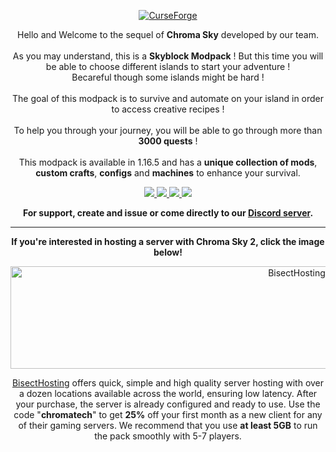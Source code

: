 <p align="center">
  <a target="_blank" href="https://www.curseforge.com/minecraft/modpacks/chroma-sky-2">
    <img border="0" alt="CurseForge" src="https://i.imgur.com/8cH94L7.jpg">
  </a>
</p>

<p align="center">
Hello and Welcome to the sequel of <strong>Chroma Sky</strong> developed by our team.<br><br>
As you may understand, this is a <strong>Skyblock Modpack</strong> ! But this time you will be able to choose different islands to start your adventure !<br>
Becareful though some islands might be hard !<br><br>
The goal of this modpack is to survive and automate on your island in order to access creative recipes !<br><br>
To help you through your journey, you will be able to go through more than <strong>3000 quests</strong> !<br><br>
This modpack is available in 1.16.5 and has a <strong>unique collection of mods</strong>, <strong>custom crafts</strong>, <strong>configs</strong> and <strong>machines</strong> to enhance your survival.
</p>

<p align="center">
  <a target="_blank" href="https://chromatech.fr/">
    <img src="https://img.shields.io/badge/Website-Chromatech.fr-1b1b1b?style=for-the-badge">
  </a>

  <a target="_blank" href="https://discord.gg/cVEMguY">
    <img src="https://img.shields.io/discord/370244934483312640?color=1b1b1b&label=Discord&logo=Discord&style=for-the-badge">
  </a>

  <a target="_blank" href="https://youtube.com/user/gogo08190">
    <img src="https://img.shields.io/youtube/channel/subscribers/UChUu8YrCDvPNfNn4Dcdorsg?label=Youtube&style=for-the-badge">
  </a>

  <a target="_blank" href="https://twitch.tv/gogo08190">
    <img src="https://img.shields.io/twitch/status/gogo08190?style=for-the-badge">
  </a>
</p>

<p align="center">
  <strong>For support, create and issue or come directly to our <a href="https://discord.gg/cVEMguY">Discord server</a>.</strong>
</p>

------------------------------

<p align="center">
  <strong>If you're interested in hosting a server with <strong>Chroma Sky 2</strong>, click the image below!</strong>
</p>

<p align="center">
  <a target="_blank" href="https://bisecthosting.com/chromatech">
    <img border="0" alt="BisectHosting" src="https://www.bisecthosting.com/partners/custom-banners/2894a78f-d1ad-4e34-9708-e94eb0023178.png" width="900" height="164">
  </a>
</p>                                                                                                                                             

<p align="center">
<a target="_blank" href="https://bisecthosting.com/chromatech">BisectHosting</a> offers quick, simple and high quality server hosting with over a dozen locations available across the world, ensuring low latency. After your purchase, the server is already configured and ready to use.
Use the code "<strong>chromatech</strong>" to get <strong>25%</strong> off your first month as a new client for any of their gaming servers.
We recommend that you use <strong>at least 5GB</strong> to run the pack smoothly with 5-7 players.
</p>
